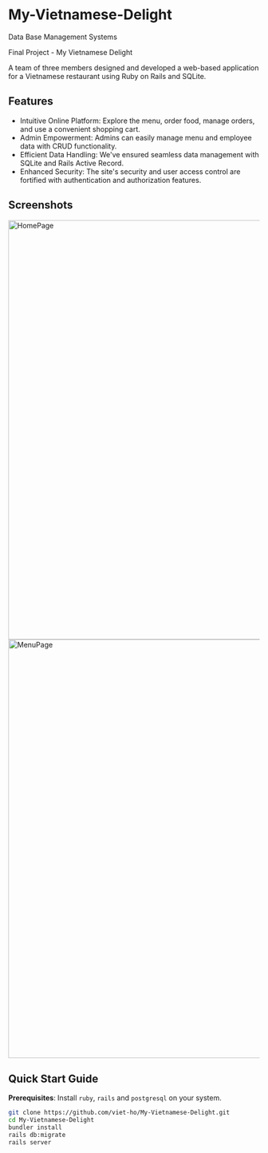 # My-Vietnamese-Delight

Data Base Management Systems

Final Project - My Vietnamese Delight

A team of three members designed and developed a web-based application for a Vietnamese restaurant using Ruby on Rails and SQLite.

## Features

- Intuitive Online Platform: Explore the menu, order food, manage orders, and use a convenient shopping cart.
- Admin Empowerment: Admins can easily manage menu and employee data with CRUD functionality.
- Efficient Data Handling: We've ensured seamless data management with SQLite and Rails Active Record.
- Enhanced Security: The site's security and user access control are fortified with authentication and authorization features.

## Screenshots

<img width="840" alt="HomePage" src="https://github.com/viet-ho/My-Vietnamese-Delight/assets/103388731/6b79edea-519f-476c-b64d-61bb165cde93">
<img width="839" alt="MenuPage" src="https://github.com/viet-ho/My-Vietnamese-Delight/assets/103388731/baa7a58f-74d2-4f1e-b4ee-67cfd5df2d90">

## Quick Start Guide

**Prerequisites**: Install `ruby`, `rails` and `postgresql` on your system.

```bash
git clone https://github.com/viet-ho/My-Vietnamese-Delight.git
cd My-Vietnamese-Delight
bundler install
rails db:migrate
rails server
```
